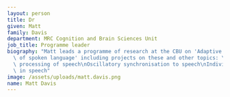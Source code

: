 ```yaml
---
layout: person
title: Dr
given: Matt
family: Davis
department: MRC Cognition and Brain Sciences Unit
job_title: Programme leader
biography: "Matt leads a programme of research at the CBU on 'Adaptive processing\
  \ of spoken language' including projects on these and other topics: \n\nPredictive\
  \ processing of speech\nOscillatory synchronisation to speech\nIndividual differences\
  \ in speech"
image: /assets/uploads/matt.davis.png
name: Matt Davis
---
```

